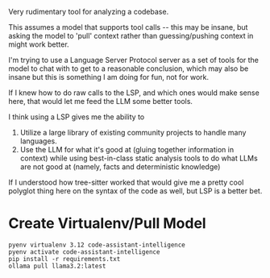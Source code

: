 Very rudimentary tool for analyzing a codebase.

This assumes a model that supports tool calls -- this may be insane, but asking the
model to 'pull' context rather than guessing/pushing context in might work better.

I'm trying to use a Language Server Protocol server as a set of tools for the model
to chat with to get to a reasonable conclusion, which may also be insane but this is
something I am doing for fun, not for work.

If I knew how to do raw calls to the LSP, and which ones would make sense here, that
would let me feed the LLM some better tools.

I think using a LSP gives me the ability to

1. Utilize a large library of existing community projects to handle many languages.
2. Use the LLM for what it's good at (gluing together information in context) while
   using best-in-class static analysis tools to do what LLMs are not good at (namely,
   facts and deterministic knowledge)

If I understood how tree-sitter worked that would give me a pretty cool polyglot
thing here on the syntax of the code as well, but LSP is a better bet.

# Create Virtualenv/Pull Model

```shell
pyenv virtualenv 3.12 code-assistant-intelligence
pyenv activate code-assistant-intelligence
pip install -r requirements.txt
ollama pull llama3.2:latest
```
